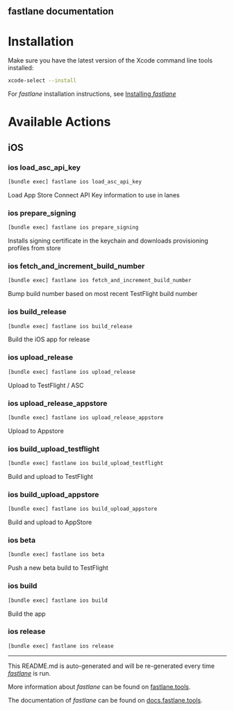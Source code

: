 fastlane documentation
----

# Installation

Make sure you have the latest version of the Xcode command line tools installed:

```sh
xcode-select --install
```

For _fastlane_ installation instructions, see [Installing _fastlane_](https://docs.fastlane.tools/#installing-fastlane)

# Available Actions

## iOS

### ios load_asc_api_key

```sh
[bundle exec] fastlane ios load_asc_api_key
```

Load App Store Connect API Key information to use in lanes

### ios prepare_signing

```sh
[bundle exec] fastlane ios prepare_signing
```

Installs signing certificate in the keychain and downloads provisioning profiles from store

### ios fetch_and_increment_build_number

```sh
[bundle exec] fastlane ios fetch_and_increment_build_number
```

Bump build number based on most recent TestFlight build number

### ios build_release

```sh
[bundle exec] fastlane ios build_release
```

Build the iOS app for release

### ios upload_release

```sh
[bundle exec] fastlane ios upload_release
```

Upload to TestFlight / ASC

### ios upload_release_appstore

```sh
[bundle exec] fastlane ios upload_release_appstore
```

Upload to Appstore

### ios build_upload_testflight

```sh
[bundle exec] fastlane ios build_upload_testflight
```

Build and upload to TestFlight

### ios build_upload_appstore

```sh
[bundle exec] fastlane ios build_upload_appstore
```

Build and upload to AppStore

### ios beta

```sh
[bundle exec] fastlane ios beta
```

Push a new beta build to TestFlight

### ios build

```sh
[bundle exec] fastlane ios build
```

Build the app

### ios release

```sh
[bundle exec] fastlane ios release
```



----

This README.md is auto-generated and will be re-generated every time [_fastlane_](https://fastlane.tools) is run.

More information about _fastlane_ can be found on [fastlane.tools](https://fastlane.tools).

The documentation of _fastlane_ can be found on [docs.fastlane.tools](https://docs.fastlane.tools).
